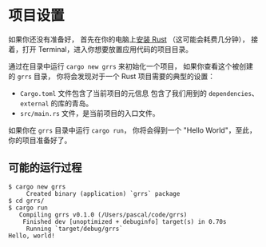 # 项目设置

如果你还没有准备好，
首先在你的电脑上[安装 Rust]
（这可能会耗费几分钟），
接着，打开 Terminal，进入你想要放置应用代码的项目目录。

[安装 Rust]: https://www.rust-lang.org/tools/install

通过在目录中运行 `cargo new grrs` 来初始化一个项目，
如果你查看这个被创建的 `grrs` 目录，
你将会发现对于一个 Rust 项目需要的典型的设置：

- `Cargo.toml` 文件包含了当前项目的元信息
  包含了我们用到的 `dependencies`、`external` 的库的青岛。
- `src/main.rs` 文件，是当前项目的入口文件。

如果你在 `grrs` 目录中运行 `cargo run`，
你将会得到一个 "Hello World"，至此，你的项目准备好了。

## 可能的运行过程

```console
$ cargo new grrs
     Created binary (application) `grrs` package
$ cd grrs/
$ cargo run
   Compiling grrs v0.1.0 (/Users/pascal/code/grrs)
    Finished dev [unoptimized + debuginfo] target(s) in 0.70s
     Running `target/debug/grrs`
Hello, world!
```
